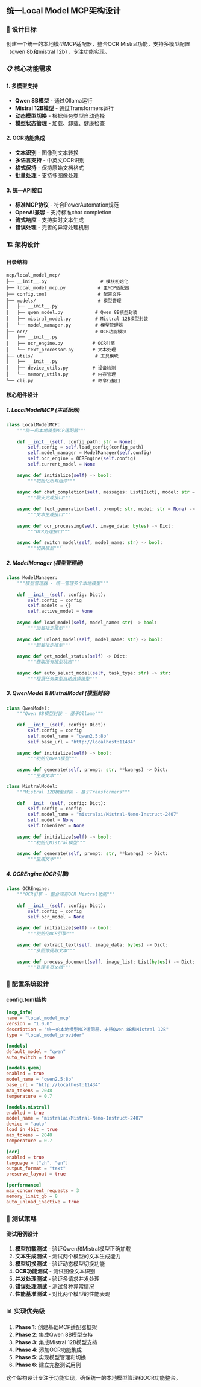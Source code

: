 ## 统一Local Model MCP架构设计

### 🎯 设计目标

创建一个统一的本地模型MCP适配器，整合OCR Mistral功能，支持多模型配置（qwen 8b和mistral 12b），专注功能实现。

### 📋 核心功能需求

#### **1. 多模型支持**
- **Qwen 8B模型** - 通过Ollama运行
- **Mistral 12B模型** - 通过Transformers运行
- **动态模型切换** - 根据任务类型自动选择
- **模型状态管理** - 加载、卸载、健康检查

#### **2. OCR功能集成**
- **文本识别** - 图像到文本转换
- **多语言支持** - 中英文OCR识别
- **格式保持** - 保持原始文档格式
- **批量处理** - 支持多图像处理

#### **3. 统一API接口**
- **标准MCP协议** - 符合PowerAutomation规范
- **OpenAI兼容** - 支持标准chat completion
- **流式响应** - 支持实时文本生成
- **错误处理** - 完善的异常处理机制

### 🏗️ 架构设计

#### **目录结构**
```
mcp/local_model_mcp/
├── __init__.py                    # 模块初始化
├── local_model_mcp.py            # 主MCP适配器
├── config.toml                   # 配置文件
├── models/                       # 模型管理
│   ├── __init__.py
│   ├── qwen_model.py            # Qwen 8B模型封装
│   ├── mistral_model.py         # Mistral 12B模型封装
│   └── model_manager.py         # 模型管理器
├── ocr/                         # OCR功能模块
│   ├── __init__.py
│   ├── ocr_engine.py           # OCR引擎
│   └── text_processor.py       # 文本处理
├── utils/                       # 工具模块
│   ├── __init__.py
│   ├── device_utils.py         # 设备检测
│   └── memory_utils.py         # 内存管理
└── cli.py                      # 命令行接口
```

#### **核心组件设计**

##### **1. LocalModelMCP (主适配器)**
```python
class LocalModelMCP:
    """统一的本地模型MCP适配器"""
    
    def __init__(self, config_path: str = None):
        self.config = self.load_config(config_path)
        self.model_manager = ModelManager(self.config)
        self.ocr_engine = OCREngine(self.config)
        self.current_model = None
        
    async def initialize(self) -> bool:
        """初始化所有组件"""
        
    async def chat_completion(self, messages: List[Dict], model: str = None) -> Dict:
        """聊天完成接口"""
        
    async def text_generation(self, prompt: str, model: str = None) -> Dict:
        """文本生成接口"""
        
    async def ocr_processing(self, image_data: bytes) -> Dict:
        """OCR处理接口"""
        
    async def switch_model(self, model_name: str) -> bool:
        """切换模型"""
```

##### **2. ModelManager (模型管理器)**
```python
class ModelManager:
    """模型管理器 - 统一管理多个本地模型"""
    
    def __init__(self, config: Dict):
        self.config = config
        self.models = {}
        self.active_model = None
        
    async def load_model(self, model_name: str) -> bool:
        """加载指定模型"""
        
    async def unload_model(self, model_name: str) -> bool:
        """卸载指定模型"""
        
    async def get_model_status(self) -> Dict:
        """获取所有模型状态"""
        
    async def auto_select_model(self, task_type: str) -> str:
        """根据任务类型自动选择模型"""
```

##### **3. QwenModel & MistralModel (模型封装)**
```python
class QwenModel:
    """Qwen 8B模型封装 - 基于Ollama"""
    
    def __init__(self, config: Dict):
        self.config = config
        self.model_name = "qwen2.5:8b"
        self.base_url = "http://localhost:11434"
        
    async def initialize(self) -> bool:
        """初始化Qwen模型"""
        
    async def generate(self, prompt: str, **kwargs) -> Dict:
        """生成文本"""

class MistralModel:
    """Mistral 12B模型封装 - 基于Transformers"""
    
    def __init__(self, config: Dict):
        self.config = config
        self.model_name = "mistralai/Mistral-Nemo-Instruct-2407"
        self.model = None
        self.tokenizer = None
        
    async def initialize(self) -> bool:
        """初始化Mistral模型"""
        
    async def generate(self, prompt: str, **kwargs) -> Dict:
        """生成文本"""
```

##### **4. OCREngine (OCR引擎)**
```python
class OCREngine:
    """OCR引擎 - 整合现有OCR Mistral功能"""
    
    def __init__(self, config: Dict):
        self.config = config
        self.ocr_model = None
        
    async def initialize(self) -> bool:
        """初始化OCR引擎"""
        
    async def extract_text(self, image_data: bytes) -> Dict:
        """从图像提取文本"""
        
    async def process_document(self, image_list: List[bytes]) -> Dict:
        """处理多页文档"""
```

### 🔧 配置系统设计

#### **config.toml结构**
```toml
[mcp_info]
name = "local_model_mcp"
version = "1.0.0"
description = "统一的本地模型MCP适配器，支持Qwen 8B和Mistral 12B"
type = "local_model_provider"

[models]
default_model = "qwen"
auto_switch = true

[models.qwen]
enabled = true
model_name = "qwen2.5:8b"
base_url = "http://localhost:11434"
max_tokens = 2048
temperature = 0.7

[models.mistral]
enabled = true
model_name = "mistralai/Mistral-Nemo-Instruct-2407"
device = "auto"
load_in_4bit = true
max_tokens = 2048
temperature = 0.7

[ocr]
enabled = true
language = ["zh", "en"]
output_format = "text"
preserve_layout = true

[performance]
max_concurrent_requests = 3
memory_limit_gb = 8
auto_unload_inactive = true
```

### 🧪 测试策略

#### **测试用例设计**
1. **模型加载测试** - 验证Qwen和Mistral模型正确加载
2. **文本生成测试** - 测试两个模型的文本生成能力
3. **模型切换测试** - 验证动态模型切换功能
4. **OCR功能测试** - 测试图像文本识别
5. **并发处理测试** - 验证多请求并发处理
6. **错误处理测试** - 测试各种异常情况
7. **性能基准测试** - 对比两个模型的性能表现

### 📊 实现优先级

1. **Phase 1**: 创建基础MCP适配器框架
2. **Phase 2**: 集成Qwen 8B模型支持
3. **Phase 3**: 集成Mistral 12B模型支持
4. **Phase 4**: 添加OCR功能集成
5. **Phase 5**: 实现模型管理和切换
6. **Phase 6**: 建立完整测试用例

这个架构设计专注于功能实现，确保统一的本地模型管理和OCR功能整合。

